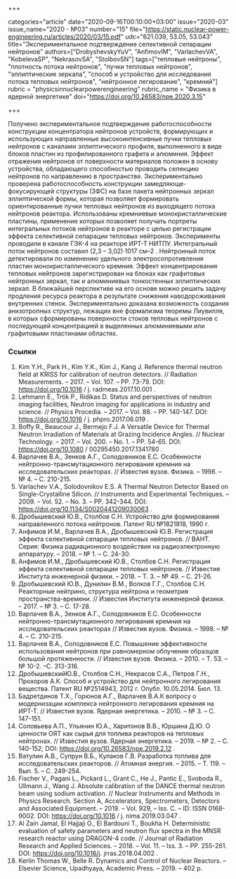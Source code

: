 +++

categories="article"
date="2020-09-16T00:10:00+03:00"
issue="2020-03"
issue_name="2020 - №03"
number="15"
file="https://static.nuclear-power-engineering.ru/articles/2020/03/15.pdf"
udc="621.039, 53.05, 53.043"
title="Экспериментальное подтверждение селективной сепарации нейтронов"
authors=["DrobyshevskyYuV", "AnfimovIM", "VarlachevVA", "KobelevaSP", "NekrasovSA", "StolbovSN"]
tags=["тепловые нейтроны", "плотность потока нейтронов", "пучки тепловых нейтронов", "эллиптические зеркала", "способ и устройство для исследования потока тепловых нейтронов", "нейтронное легирование", "кремний"]
rubric = "physicsinnuclearpowerengineering"
rubric_name = "Физика в ядерной энергетике"
doi="https://doi.org/10.26583/npe.2020.3.15"

+++

Получено экспериментальное подтверждение работоспособности конструкции концентратора нейтронов устройств, формирующих и использующих направленные высокоинтенсивные пучки тепловых нейтронов с каналами эллиптического профиля, выполненного в виде блоков пластин из профилированного графита и алюминия. Эффект отражения нейтронов от поверхности материалов положен в основу устройства, обладающего способностью проводить селекцию нейтронов по направлению в пространстве. Экспериментально проверена работоспособность конструкции замедляюще-фокусирующей структуры (ЗФС) на базе пакета нейтронных зеркал эллиптической формы, которая позволяет формировать ориентированные пучки тепловых нейтронов из выходящего потока нейтронов реактора. Использованы кремниевые монокристаллические пластины, применение которых позволяет получать портреты интегральных потоков нейтронов в реакторе с целью регистрации эффекта селективной сепарации тепловых нейтронов. Эксперименты проводили в канале ГЭК-4 на реакторе ИРТ-Т НИТПУ. Интегральный поток нейтронов составил (2,3 – 3,02)·1017 см–2 . Нейтронный поток детектировали по изменению удельного электросопротивления пластин монокристаллического кремния. Эффект концентрирования тепловых нейтронов зарегистрирован на блоках как графитовых нейтронных зеркал, так и алюминиевых тонкостенных эллиптических зеркал. В ближайшей перспективе на его основе можно решить задачу продления ресурса реактора в результате снижения наводороживания внутренних стенок. Экспериментально доказана возможность создания анизотропных структур, лежащих вне формализма теоремы Лиувилля, в которых сформированы поверхности стоков тепловых нейтронов с последующей концентрацией в выделенных алюминиевыми или графитовыми пластинами областях.

### Ссылки

1. Kim Y.H., Park H., Kim Y.K., Kim J., Kang J. Reference thermal neutron field at KRISS for calibration of neutron detectors. // Radiation Measurements. – 2017. – Vol. 107. – PP. 73-79. DOI: https://doi.org/10.1016 / j. radmeas.2017.10.001 .
2. Lehmann E., Trtik P., Ridikas D. Status and perspectives of neutron imaging facilities, Neutron imaging for applications in industry and science. // Physics Procedia. – 2017. – Vol. 88. – PP. 140-147. DOI: https://doi.org/10.1016 / j. phpro.2017.06.019 .
3. Boffy R., Beaucour J., Bermejo F.J. A Versatile Device for Thermal Neutron Irradiation of Materials at Grazing Incidence Angles. // Nuclear Technology. – 2017. – Vol. 200. – No. 1. – PP. 54-65. DOI: https://doi.org/10.1080 / 00295450.2017.1341780 .
4. Варлачев В.А., Зенков А.Г., Солодовников Е.С. Особенности нейтронно-трансмутационного легирования кремния на исследовательских реакторах. // Известия вузов. Физика. – 1998. – № 4. – С. 210-215.
5. Varlachev V.A., Solodovnikov E.S. A Thermal Neutron Detector Based on Single-Crystalline Silicon. // Instruments and Experimental Techniques. – 2009. – Vol. 52. – No. 3. – PP. 342-344. DOI: https://doi.org/10.1134/S0020441209030063 .
6. Дробышевский Ю.В., Столбов С.Н. Устройство для формирования направленного потока нейтронов. Патент RU №1821818, 1990 г.
7. Анфимов И.М., Варлачев В.А., Дробышевский Ю.В. Регистрация эффекта селективной сепарации тепловых нейтронов. // ВАНТ. Серия: Физика радиационного воздействия на радиоэлектронную аппаратуру. – 2018. – № 1. – С. 24-30.
8. Анфимов И.М., Дробышевский Ю.В., Столбов С.Н. Регистрация эффекта селективной сепарации тепловых нейтронов. // Известия Института инженерной физики. – 2018. – Т. 3. – № 49. – С. 21-26.
9. Дробышевский Ю.В., Дунилин В.М., Волков Г.Г., Столбов С.Н. Реакторные нейтрино, структура нейтрона и геометрия пространства-времени. // Известия Института инженерной физики. – 2017. – № 3. – С. 17-28.
10. Варлачев В.А., Зенков А.Г., Солодовников Е.С. Особенности нейтронно-трансмутационного легирования кремния на исследовательских реакторах // Известия вузов. Физика.
– 1998. – № 4. – С. 210-215.
11. Варлачев В.А., Солодовников Е.С. Повышение эффективности использования нейтронов при равномерном облучении образцов большой протяженности. // Известия вузов. Физика. – 2010. – Т. 53. – № 10-2. –С. 313-316.
12. ДробышевскийЮ.В., Столбов С.Н., Некрасов С.А., Петров Г.Н., Прохоров А.К. Способ и устройство для нейтронного легирования вещества. Патент RU №2514943, 2012 г. Опубл. 10.05.2014. Бюл. 13.
13. Бадретдинов Т.Х., Горюнов А.Г., Варлачев В.А.К вопросу о модернизации комплекса нейтронного легирования кремния на ИРТ-Т. // Известия вузов. Ядерная энергетика. – 2010. – № 3. – С. 147-151.
14. Соловьева А.П., Ульянин Ю.А., Харитонов В.В., Юршина Д.Ю. О ценности ОЯТ как сырья для топлива реакторов на тепловых нейтронах. // Известия вузов. Ядерная энергетика. – 2019. – № 2. – С. 140-152; DOI: https://doi.org/10.26583/npe.2019.2.12 .
15. Ватулин А.В., Супрун В.Б., Кулаков Г.В. Разработка топлива для исследовательских реакторов. // Атомная энергия. – 2015. – Т. 119. – Вып. 5. – С. 249-254.
16. Fischer V., Pagani L., Pickard L., Grant C., He J., Pantic E., Svoboda R., Ullmann J., Wang J. Absolute calibration of the DANCE thermal neutron beam using sodium activation. // Nuclear Instruments and Methods in Physics Research. Section A, Accelerators, Spectrometers, Detectors and Associated Equipment. – 2019. – Vol. 929, – Iss. C. – ID: ISSN 0168-9002. DOI: https://doi.org/10.1016 / j. nima.2019.03.047 .
17. Al Zain Jamal, El Hajjaji O., El Bardouni T., Boukha H. Deterministic evaluation of safety parameters and neutron flux spectra in the MNSR research reactor using DRAGON-4 code. // Journal of Radiation Research and Applied Sciences. – 2018. – Vol. 11. – Iss. 3. – PP. 255-261. DOI: https://doi.org/10.1016/j. jrras.2018.04.002 .
18. Kerlin Thomas W., Belle R. Dynamics and Control of Nuclear Reactors. – Elsevier Science, Upadhyaya, Academic Press. – 2019. – 402 p.